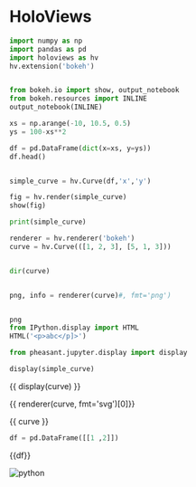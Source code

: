 # HoloViews

```python
import numpy as np
import pandas as pd
import holoviews as hv
hv.extension('bokeh')


from bokeh.io import show, output_notebook
from bokeh.resources import INLINE
output_notebook(INLINE)

xs = np.arange(-10, 10.5, 0.5)
ys = 100-xs**2

df = pd.DataFrame(dict(x=xs, y=ys))
df.head()


simple_curve = hv.Curve(df,'x','y')

fig = hv.render(simple_curve)
show(fig)

print(simple_curve)

renderer = hv.renderer('bokeh')
curve = hv.Curve(([1, 2, 3], [5, 1, 3]))


dir(curve)


png, info = renderer(curve)#, fmt='png')


png
from IPython.display import HTML
HTML('<p>abc</p]>')
```

```python
from pheasant.jupyter.display import display

display(simple_curve)
```

{{ display(curve) }}

{{ renderer(curve, fmt='svg')[0]}}

{{ curve }}

```python
df = pd.DataFrame([[1 ,2]])
```

{{df}}

![python](hello.func)
